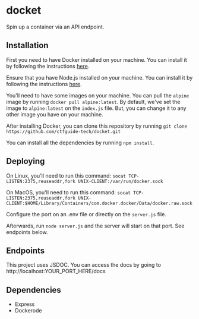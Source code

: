 # docket

Spin up a container via an API endpoint.

## Installation

First you need to have Docker installed on your machine. You can install it by following the instructions [here](https://docs.docker.com/get-docker/).

Ensure that you have Node.js installed on your machine. You can install it by following the instructions [here](https://nodejs.org/en/download/).

You'll need to have some images on your machine. You can pull the `alpine` image by running `docker pull alpine:latest`. By default, we've set the image to `alpine:latest` on the `index.js` file. But, you can change it to any other image you have on your machine.

After installing Docker, you can clone this repository by running `git clone https://github.com/ctfguide-tech/docket.git`

You can install all the dependencies by running `npm install`.

## Deploying
On Linux, you'll need to run this command:
```socat TCP-LISTEN:2375,reuseaddr,fork UNIX-CLIENT:/var/run/docker.sock```

On MacOS, you'll need to run this command: 
```socat TCP-LISTEN:2375,reuseaddr,fork UNIX-CLIENT:$HOME/Library/Containers/com.docker.docker/Data/docker.raw.sock```

Configure the port on an .env file or directly on the `server.js` file.

Afterwards, run `node server.js` and the server will start on that port. See endpoints below.

## Endpoints
This project uses JSDOC. You can access the docs by going to http://localhost:YOUR_PORT_HERE/docs


## Dependencies

- Express
- Dockerode



